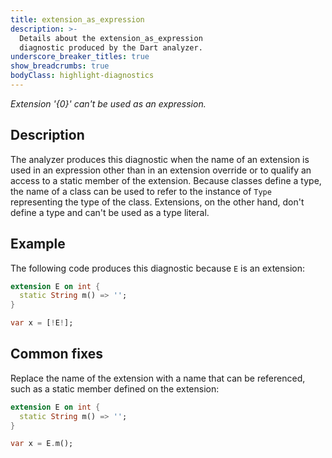 ```yaml
---
title: extension_as_expression
description: >-
  Details about the extension_as_expression
  diagnostic produced by the Dart analyzer.
underscore_breaker_titles: true
show_breadcrumbs: true
bodyClass: highlight-diagnostics
---
```


_Extension '{0}' can't be used as an expression._

## Description

The analyzer produces this diagnostic when the name of an extension is used
in an expression other than in an extension override or to qualify an
access to a static member of the extension. Because classes define a type,
the name of a class can be used to refer to the instance of `Type`
representing the type of the class. Extensions, on the other hand, don't
define a type and can't be used as a type literal.

## Example

The following code produces this diagnostic because `E` is an extension:

```dart
extension E on int {
  static String m() => '';
}

var x = [!E!];
```

## Common fixes

Replace the name of the extension with a name that can be referenced, such
as a static member defined on the extension:

```dart
extension E on int {
  static String m() => '';
}

var x = E.m();
```
